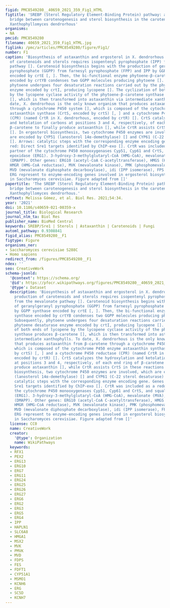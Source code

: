 ```yaml
---
figid: PMC8549280__40659_2021_359_Fig1_HTML
figtitle: 'SREBP (Sterol Regulatory Element-Binding Protein) pathway: a regulatory
  bridge between carotenogenesis and sterol biosynthesis in the carotenogenic yeast
  Xanthophyllomyces dendrorhous'
organisms:
- NA
pmcid: PMC8549280
filename: 40659_2021_359_Fig1_HTML.jpg
figlink: /pmc/articles/PMC8549280/figure/Fig1/
number: F1
caption: 'Biosynthesis of astaxanthin and ergosterol in X. dendrorhous. The production
  of carotenoids and sterols requires isopentenyl pyrophosphate (IPP) from the mevalonate
  pathway []. Carotenoid biosynthesis begins with the production of geranylgeranyl
  pyrophosphate (GGPP) from farnesyl pyrophosphate (FPP) and IPP by GGPP synthase
  encoded by crtE [, ]. Then, the bi-functional enzyme phytoene-β-carotene synthase
  encoded by crtYB condenses two GGPP molecules producing phytoene []. Subsequently,
  phytoene undergoes four desaturation reactions carried out by the phytoene desaturase
  enzyme encoded by crtI, producing lycopene []. The cyclization of both ends of lycopene
  by the lycopene cyclase activity of the phytoene-β-carotene synthase produces β-carotene
  [], which is then transformed into astaxanthin via intermediate xanthophylls. To
  date, X. dendrorhous is the only known organism that produces astaxanthin from β-carotene
  through a cytochrome P450 system [], which is composed of the cytochrome P450 enzyme
  astaxanthin synthase (CrtS, encoded by crtS) [, ] and a cytochrome P450 reductase
  (CPR) (named CrtR in X. dendrorhous, encoded by crtR) []. CrtS catalyzes the hydroxylation
  and ketolation of carbons at positions 3 and 4, respectively, of each end ring of
  β-carotene to finally produce astaxanthin [], while CrtR assists CrtS in these reactions
  []. In ergosterol biosynthesis, two cytochrome P450 enzymes are involved, which
  are encoded by CYP51 (lanosterol 14α-demethylase) [] and CYP61 (C-22 sterol desaturase)
  []. Arrows: catalytic steps with the corresponding enzyme encoding gene. Genes in
  red: Direct Sre1 targets identified by ChIP-exo []. CrtR was included as a redox
  partner of the cytochrome P450 monooxygenases Cyp51, Cyp61 and CrtS, and squalene
  epoxidase (ERG1). 3-hydroxy-3-methylglutaryl-CoA (HMG-CoA), mevalonate (MVA), dimethylallyl-pyrophosphate
  (DMAPP). Other genes: ERG10 (acetyl-CoA C-acetyltransferase), HMGS (HMG-CoA synthase),
  HMGR (HMG-CoA reductase), MVK (mevalonate kinase), PMK (phosphomevalonate kinase),
  MVD (mevalonate diphosphate decarboxylase), idi (IPP isomerase), FPS (FPP synthase).
  ERG represent to enzyme-encoding genes involved in ergosterol biosynthesis identified
  in Saccharomyces cerevisiae. Figure adapted from []'
papertitle: 'The SREBP (Sterol Regulatory Element-Binding Protein) pathway: a regulatory
  bridge between carotenogenesis and sterol biosynthesis in the carotenogenic yeast
  Xanthophyllomyces dendrorhous.'
reftext: Melissa Gómez, et al. Biol Res. 2021;54:34.
year: '2021'
doi: 10.1186/s40659-021-00359-x
journal_title: Biological Research
journal_nlm_ta: Biol Res
publisher_name: BioMed Central
keywords: SREBP/Sre1 | Sterols | Astaxanthin | Carotenoids | Fungi
automl_pathway: 0.9308841
figid_alias: PMC8549280__F1
figtype: Figure
organisms_ner:
- Saccharomyces cerevisiae S288C
- Homo sapiens
redirect_from: /figures/PMC8549280__F1
ndex: ''
seo: CreativeWork
schema-jsonld:
  '@context': https://schema.org/
  '@id': https://pfocr.wikipathways.org/figures/PMC8549280__40659_2021_359_Fig1_HTML.html
  '@type': Dataset
  description: 'Biosynthesis of astaxanthin and ergosterol in X. dendrorhous. The
    production of carotenoids and sterols requires isopentenyl pyrophosphate (IPP)
    from the mevalonate pathway []. Carotenoid biosynthesis begins with the production
    of geranylgeranyl pyrophosphate (GGPP) from farnesyl pyrophosphate (FPP) and IPP
    by GGPP synthase encoded by crtE [, ]. Then, the bi-functional enzyme phytoene-β-carotene
    synthase encoded by crtYB condenses two GGPP molecules producing phytoene [].
    Subsequently, phytoene undergoes four desaturation reactions carried out by the
    phytoene desaturase enzyme encoded by crtI, producing lycopene []. The cyclization
    of both ends of lycopene by the lycopene cyclase activity of the phytoene-β-carotene
    synthase produces β-carotene [], which is then transformed into astaxanthin via
    intermediate xanthophylls. To date, X. dendrorhous is the only known organism
    that produces astaxanthin from β-carotene through a cytochrome P450 system [],
    which is composed of the cytochrome P450 enzyme astaxanthin synthase (CrtS, encoded
    by crtS) [, ] and a cytochrome P450 reductase (CPR) (named CrtR in X. dendrorhous,
    encoded by crtR) []. CrtS catalyzes the hydroxylation and ketolation of carbons
    at positions 3 and 4, respectively, of each end ring of β-carotene to finally
    produce astaxanthin [], while CrtR assists CrtS in these reactions []. In ergosterol
    biosynthesis, two cytochrome P450 enzymes are involved, which are encoded by CYP51
    (lanosterol 14α-demethylase) [] and CYP61 (C-22 sterol desaturase) []. Arrows:
    catalytic steps with the corresponding enzyme encoding gene. Genes in red: Direct
    Sre1 targets identified by ChIP-exo []. CrtR was included as a redox partner of
    the cytochrome P450 monooxygenases Cyp51, Cyp61 and CrtS, and squalene epoxidase
    (ERG1). 3-hydroxy-3-methylglutaryl-CoA (HMG-CoA), mevalonate (MVA), dimethylallyl-pyrophosphate
    (DMAPP). Other genes: ERG10 (acetyl-CoA C-acetyltransferase), HMGS (HMG-CoA synthase),
    HMGR (HMG-CoA reductase), MVK (mevalonate kinase), PMK (phosphomevalonate kinase),
    MVD (mevalonate diphosphate decarboxylase), idi (IPP isomerase), FPS (FPP synthase).
    ERG represent to enzyme-encoding genes involved in ergosterol biosynthesis identified
    in Saccharomyces cerevisiae. Figure adapted from []'
  license: CC0
  name: CreativeWork
  creator:
    '@type': Organization
    name: WikiPathways
  keywords:
  - RFX1
  - PEX2
  - ERG13
  - ERG10
  - ERG7
  - ERG11
  - ERG24
  - ERG25
  - ERG26
  - ERG27
  - ERG6
  - ERG2
  - ERG3
  - ERG5
  - ERG4
  - IPP
  - HAPLN1
  - SLC6A8
  - HMGA1
  - MSX2
  - MVK
  - PMVK
  - MVD
  - FDPS
  - FES
  - FDFT1
  - CYP51A1
  - MSMO1
  - KCNH6
  - ERG
  - SC5D
  - KCNH7
---
```

